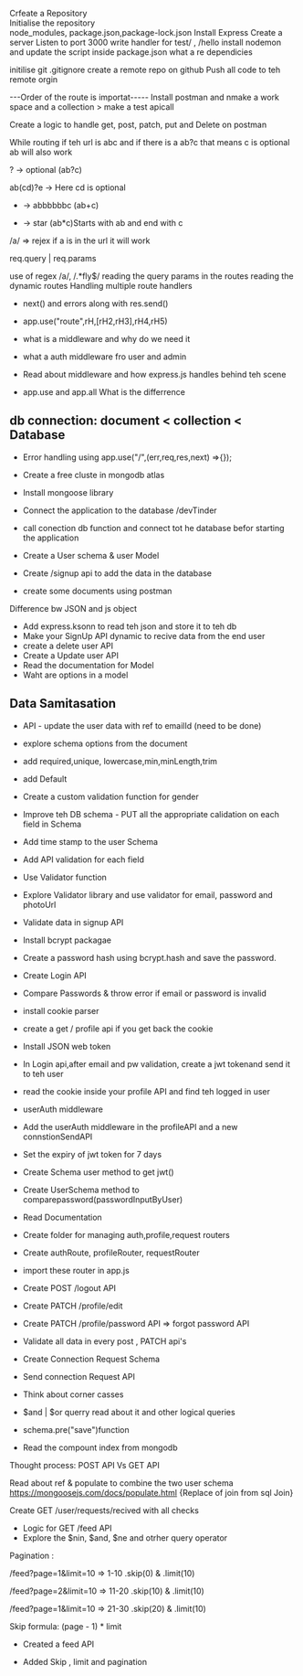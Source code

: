 Crfeate a Repository  
Initialise the repository  
node_modules, package.json,package-lock.json
Install Express
Create a server
Listen to port 3000
write handler for test/ , /hello
install nodemon and update the script inside package.json
what a re dependicies

initilise git
.gitignore
create a remote repo on github
Push all code to teh remote orgin

---Order of the route is importat-----
Install postman and nmake a work space and a collection > make a test apicall

Create a logic to handle get, post, patch, put and Delete on postman

While routing if teh url is abc and if there is a ab?c that means c is optional ab will also work

? -> optional (ab?c)

ab(cd)?e -> Here cd is optional

- -> abbbbbbc (ab+c)

* -> star (ab\*c)Starts with ab and end with c

/a/ => rejex if a is in the url it will work

req.query | req.params

use of regex /a/, /.\*fly$/
reading the query params in the routes
reading the dynamic routes
Handling multiple route handlers

- next() and errors along with res.send()
- app.use("route",rH,[rH2,rH3],rH4,rH5)

- what is a middleware and why do we need it
- what a auth middleware fro user and admin

- Read about middleware and how express.js handles behind teh scene

- app.use and app.all What is the differrence

## db connection: document < collection < Database

- Error handling using app.use("/",(err,req,res,next) =>{});
- Create a free cluste in mongodb atlas
- Install mongoose library
- Connect the application to the database <connecrtion url>/devTinder
- call conection db function and connect tot he database befor starting the application

- Create a User schema & user Model
- Create /signup api to add the data in the database
- create some documents using postman

Difference bw JSON and js object

- Add express.ksonn to read teh json and store it to teh db
- Make your SignUp API dynamic to recive data from the end user
- create a delete user API
- Create a Update user API
- Read the documentation for Model
- Waht are options in a model

## Data Samitasation

- API - update the user data with ref to emailId (need to be done)
- explore schema options from the document
- add required,unique, lowercase,min,minLength,trim
- add Default
- Create a custom validation function for gender
- Improve teh DB schema - PUT all the appropriate calidation on each field in Schema
- Add time stamp to the user Schema
- Add API validation for each field
- Use Validator function
- Explore Validator library and use validator for email, password and photoUrl
- Validate data in signup API
- Install bcrypt packagae
- Create a password hash using bcrypt.hash and save the password.
- Create Login API
- Compare Passwords & throw error if email or password is invalid
- install cookie parser
- create a get / profile api if you get back the cookie
- Install JSON web token
- In Login api,after email and pw validation, create a jwt tokenand send it to teh user
- read the cookie inside your profile API and find teh logged in user
- userAuth middleware
- Add the userAuth middleware in the profileAPI and a new connstionSendAPI
- Set the expiry of jwt token for 7 days
- Create Schema user method to get jwt()
- Create UserSchema method to comparepassword(passwordInputByUser)
- Read Documentation
- Create folder for managing auth,profile,request routers
- Create authRoute, profileRouter, requestRouter
- import these router in app.js
- Create POST /logout API
- Create PATCH /profile/edit
- Create PATCH /profile/password API => forgot password API
- Validate all data in every post , PATCH api's

- Create Connection Request Schema
- Send connection Request API
- Think about corner casses
- $and | $or querry read about it and other logical queries
- schema.pre("save")function
- Read the compount index from mongodb

Thought process: POST API Vs GET API

Read about ref & populate to combine the two user schema
https://mongoosejs.com/docs/populate.html {Replace of join from sql Join}

Create GET /user/requests/recived with all checks

- Logic for GET /feed API
- Explore the $nin, $and, $ne and otrher query operator

Pagination :

/feed?page=1&limit=10 => 1-10 .skip(0) & .limit(10)

/feed?page=2&limit=10 => 11-20 .skip(10) & .limit(10)

/feed?page=1&limit=10 => 21-30 .skip(20) & .limit(10)

Skip formula: (page - 1) \* limit

- Created a feed API

- Added Skip , limit and pagination

